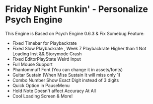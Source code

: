 # Friday Night Funkin' - Personalize Psych Engine
This Engine is Based on Psych Engine 0.6.3 & Fix Somebug
Feature:
* Fixed Timebar for Playbackrate
* Fixed Slow Playbackrate , Week 7 Playbackrate Higher than 1 Not Loading Inst && Storymode Crash
* Fixed EditorPlayState Weird Input
* Full Mouse Support
* Phantommuff Font (You can change it in assets/fonts)
* Guitar Sustain (When Miss Sustain It will miss only 1)
* Combo Number Show Exact Digit instead of 3 digits
* Quick Option in PauseMenu
* Hold Note Doesn't affect Accuracy At All
* Cool Loading Screen & More!
